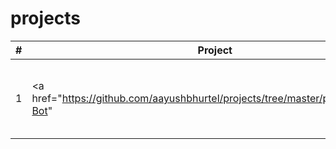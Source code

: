 # projects

|   #   | Project            | Description                                        |
| :---: | --------------- | -------------------------------------------------- |
|   1   | <a href="https://github.com/aayushbhurtel/projects/tree/master/python/Twitter-Bot"        | Tweets current date-time and temperature in Twitter      |
